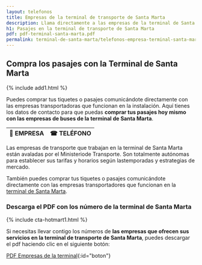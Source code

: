 ```yaml
---
layout: telefonos
title: Empresas de la terminal de transporte de Santa Marta
description: Llama directamente a las empresas de la terminal de Santa Marta para COMPRAR TUS PASAJES SIN INTERMEDIARIOS. Entra y utiliza el número que más te convenga.
h1: Pasajes en la terminal de transporte de Santa Marta
pdf: pdf-terminal-santa-marta.pdf
permalink: terminal-de-santa-marta/telefonos-empresa-terminal-santa-marta
---
```

## Compra los pasajes con la Terminal de Santa Marta

{% include add1.html %}

Puedes comprar tus tiquetes o pasajes comunicándote directamente con las empresas transportadoras que funcionan en la instalación. Aquí tienes los datos de contacto para que puedas **comprar tus pasajes hoy mismo con las empresas de buses de la terminal de Santa Marta**.

| 🚌 EMPRESA | ☎ TELÉFONO |
| :--- | :--- |


Las empresas de transporte que trabajan en la terminal de Santa Marta están avaladas por el Ministeriode Transporte. Son totalmente autónomas para establecer sus tarifas y horarios según lastemporadas y estrategias de mercado.

También puedes comprar tus tiquetes o pasajes comunicándote directamente con las empresas transportadores que funcionan en la [terminal de Santa Marta]({{'terminal-de-santa-marta'|relative_url}} "Terminal de Santa Marta").

### Descarga el PDF con los número de la terminal de Santa Marta

{% include cta-hotmart1.html %}

Si necesitas llevar contigo los números de **las empresas que ofrecen sus servicios en la terminal de transporte de Santa Marta**, puedes descargar el pdf haciendo clic en el siguiente botón:

[PDF Empresas de la terminal]({{'assets/pdf-terminal-santa-marta.pdf'|relative_url}}){:id="boton"}
